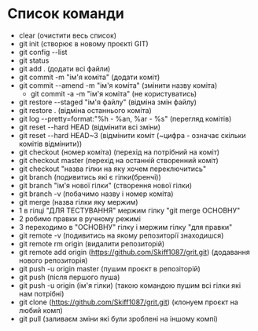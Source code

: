 # Список команди

- clear (очистити весь список)
- git init (створює в новому проєкті GIT)
- git config --list
- git status
- git add . (додати всі файли)
- git commit -m "ім'я коміта" (додати коміт)
- git commit --amend -m "ім'я коміта" (змінити назву коміта)
  - git commit -a -m "ім'я коміта" (не користуватись)
- git restore --staged "ім'я файлу" (відміна змін файлу)
- git restore . (відміна останнього коміта)
- git log --pretty=format:"%h - %an, %ar - %s" (перегляд комітів)
- git reset --hard HEAD (відмінити всі зміни)
- git reset --hard HEAD~3 (відмінити коміт (~цифра - означає скільки комітів відмінити))
- git checkout (номер коміта) (перехід на потрібний на коміт)
- git checkout master (перехід на останній створенний коміт)
- git checkout "назва гілки на яку хочем переключитись"
- git branch (подивитись які є гілки(бренчі))
- git branch "ім'я нової гілки" (створення нової гілки)
- git branch -v (побачимо назву і номер коміта)
- git merge (назва гілки яку мержим)
- 1 в гілці "ДЛЯ ТЕСТУВАННЯ" мержим гілку "git merge ОСНОВНУ"
- 2 робимо правки в ручному режимі
- 3 переходимо в "ОСНОВНУ" гілку і мержим гілку "для правки"
- git remote -v (подивитись на якому репозиторії знаходишся)
- git remote rm origin (видалити репозиторій)
- git remote add origin (https://github.com/Skiff1087/grit.git) (додавання нового репозиторія)
- git push -u origin master (пушим проєкт в репозіторій)
- git push (після першого пуша)
- git push -u origin (ім'я гілки) (такою командою пушим всі гілки які нам потрібні)
- git clone (https://github.com/Skiff1087/grit.git) (клонуем проєкт на любий комп)
- git pull (заливаєм зміни які були зроблені на іншому компі)
